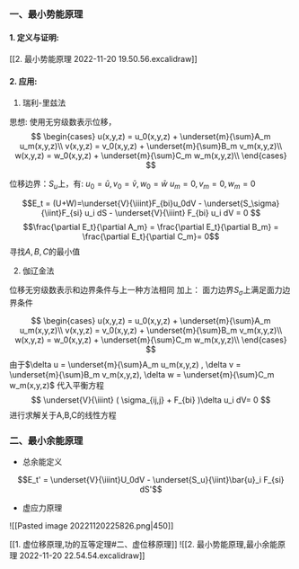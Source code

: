 ### 一、最小势能原理

#### 1. 定义与证明: 

[[2. 最小势能原理 2022-11-20 19.50.56.excalidraw]]

#### 2. 应用:
1. 瑞利-里兹法

思想: 使用无穷级数表示位移，
$$ 
\begin{cases}
u(x,y,z) = u_0(x,y,z) + \underset{m}{\sum}A_m u_m(x,y,z)\\
v(x,y,z) = v_0(x,y,z) + \underset{m}{\sum}B_m v_m(x,y,z)\\
w(x,y,z) = w_0(x,y,z) + \underset{m}{\sum}C_m w_m(x,y,z)\\
\end{cases}
$$

位移边界：$S_u$上，有:
$u_0 =\bar{u}, v_0 = \bar{v}, w_0 = \bar{w}$
$u_m = 0,v_m =0, w_m =0$

$$E_t = (U+W)=\underset{V}{\iiint}F_{bi}u_0dV - \underset{S_\sigma}{\iint}F_{si} u_i dS - \underset{V}{\iiint} F_{bi} u_i dV = 0
$$
$$\frac{\partial E_t}{\partial A_m} = \frac{\partial E_t}{\partial B_m} = \frac{\partial E_t}{\partial C_m}= 0$$
寻找$A,B,C$的最小值

2. 伽辽金法

位移无穷级数表示和边界条件与上一种方法相同
加上：
面力边界$S_\sigma$上满足面力边界条件

$$ 
\begin{cases}
u(x,y,z) = u_0(x,y,z) + \underset{m}{\sum}A_m u_m(x,y,z)\\
v(x,y,z) = v_0(x,y,z) + \underset{m}{\sum}B_m v_m(x,y,z)\\
w(x,y,z) = w_0(x,y,z) + \underset{m}{\sum}C_m w_m(x,y,z)\\
\end{cases}
$$
由于$\delta u = \underset{m}{\sum}A_m u_m(x,y,z) , \delta v = \underset{m}{\sum}B_m v_m(x,y,z), \delta w = \underset{m}{\sum}C_m w_m(x,y,z)$
代入平衡方程
$$
\underset{V}{\iiint} ( \sigma_{ij,j} + F_{bi} )\delta u_i dV= 0
$$
进行求解关于A,B,C的线性方程

### 二、最小余能原理

- 总余能定义

$$E_t' = \underset{V}{\iiint}U_0dV - \underset{S_u}{\iint}\bar{u}_i F_{si} dS'$$
- 虚应力原理

![[Pasted image 20221120225826.png|450]]

[[1. 虚位移原理,功的互等定理#二、虚位移原理]]
![[2. 最小势能原理,最小余能原理 2022-11-20 22.54.54.excalidraw]]







